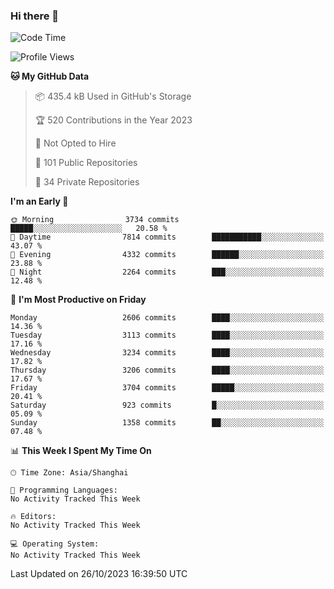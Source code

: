 ### Hi there 👋

<!--
**qbosen/qbosen** is a ✨ _special_ ✨ repository because its `README.md` (this file) appears on your GitHub profile.

Here are some ideas to get you started:

- 🔭 I’m currently working on ...
- 🌱 I’m currently learning ...
- 👯 I’m looking to collaborate on ...
- 🤔 I’m looking for help with ...
- 💬 Ask me about ...
- 📫 How to reach me: ...
- 😄 Pronouns: ...
- ⚡ Fun fact: ...
-->

<!--START_SECTION:waka-->
![Code Time](http://img.shields.io/badge/Code%20Time-2%2C111%20hrs%2036%20mins-blue)

![Profile Views](http://img.shields.io/badge/Profile%20Views-1-blue)

**🐱 My GitHub Data** 

> 📦 435.4 kB Used in GitHub's Storage 
 > 
> 🏆 520 Contributions in the Year 2023
 > 
> 🚫 Not Opted to Hire
 > 
> 📜 101 Public Repositories 
 > 
> 🔑 34 Private Repositories 
 > 
**I'm an Early 🐤** 

```text
🌞 Morning                3734 commits        █████░░░░░░░░░░░░░░░░░░░░   20.58 % 
🌆 Daytime                7814 commits        ███████████░░░░░░░░░░░░░░   43.07 % 
🌃 Evening                4332 commits        ██████░░░░░░░░░░░░░░░░░░░   23.88 % 
🌙 Night                  2264 commits        ███░░░░░░░░░░░░░░░░░░░░░░   12.48 % 
```
📅 **I'm Most Productive on Friday** 

```text
Monday                   2606 commits        ████░░░░░░░░░░░░░░░░░░░░░   14.36 % 
Tuesday                  3113 commits        ████░░░░░░░░░░░░░░░░░░░░░   17.16 % 
Wednesday                3234 commits        ████░░░░░░░░░░░░░░░░░░░░░   17.82 % 
Thursday                 3206 commits        ████░░░░░░░░░░░░░░░░░░░░░   17.67 % 
Friday                   3704 commits        █████░░░░░░░░░░░░░░░░░░░░   20.41 % 
Saturday                 923 commits         █░░░░░░░░░░░░░░░░░░░░░░░░   05.09 % 
Sunday                   1358 commits        ██░░░░░░░░░░░░░░░░░░░░░░░   07.48 % 
```


📊 **This Week I Spent My Time On** 

```text
🕑︎ Time Zone: Asia/Shanghai

💬 Programming Languages: 
No Activity Tracked This Week

🔥 Editors: 
No Activity Tracked This Week

💻 Operating System: 
No Activity Tracked This Week
```


 Last Updated on 26/10/2023 16:39:50 UTC
<!--END_SECTION:waka-->
